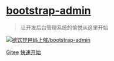 <!-- _coverpage.md -->


# [bootstrap-admin](README.md)

    
> 让开发后台管理系统的愉悦从这里开始


[![欲饮琵琶码上催/bootstrap-admin](https://gitee.com/ajiho/bootstrap-admin/widgets/widget_card.svg?colors=4183c4,ffffff,ffffff,e3e9ed,666666,9b9b9b)](https://gitee.com/ajiho/bootstrap-admin)

[Gitee](https://gitee.com/ajiho/bootstrap-admin)
[快速开始](README.md)